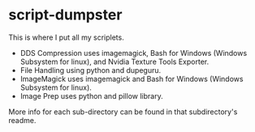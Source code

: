 # script-dumpster

This is where I put all my scriplets.

* DDS Compression uses imagemagick, Bash for Windows (Windows Subsystem for linux), and Nvidia Texture Tools Exporter.
* File Handling using python and dupeguru.
* ImageMagick uses imagemagick and Bash for Windows (Windows Subsystem for linux).
* Image Prep uses python and pillow library.


More info for each sub-directory can be found in that subdirectory's readme.
